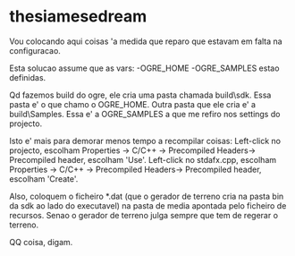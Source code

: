 # thesiamesedream

Vou colocando aqui coisas 'a medida que reparo que estavam em falta na configuracao.

Esta solucao assume que as vars:
-OGRE_HOME
-OGRE_SAMPLES
estao definidas.

Qd fazemos build do ogre, ele cria uma pasta chamada build\sdk\. Essa pasta e' o que chamo o OGRE_HOME.
Outra pasta que ele cria e' a build\Samples\. Essa e' a OGRE_SAMPLES a que me refiro nos settings do projecto.

Isto e' mais para demorar menos tempo a recompilar coisas:
Left-click no projecto, escolham Properties -> C/C++ -> Precompiled Headers-> Precompiled header, escolham 'Use'.
Left-click no stdafx.cpp, escolham Properties -> C/C++ -> Precompiled Headers-> Precompiled header, escolham 'Create'.


Also, coloquem o ficheiro *.dat (que o gerador de terreno cria na pasta bin da sdk ao lado do executavel) na pasta de media apontada pelo ficheiro de recursos. Senao o gerador de terreno julga sempre que tem de regerar o terreno.

QQ coisa, digam.
